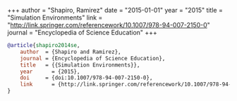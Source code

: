 +++
author = "Shapiro, Ramirez"
date = "2015-01-01"
year = "2015"
title = "Simulation Environments"
link = "http://link.springer.com/referencework/10.1007/978-94-007-2150-0"
journal = "Encyclopedia of Science Education"
+++
```bibtex
@article{shapiro2014se,
    author 	= {Shapiro and Ramirez},
    journal = {Encyclopedia of Science Education},
    title 	= {{Simulation Environments}},
    year 	  = {2015},
    doi     = {doi:10.1007/978-94-007-2150-0},
    link 	  = {http://link.springer.com/referencework/10.1007/978-94-007-2150-0}
}
```
